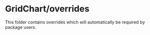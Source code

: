 # GridChart/overrides

This folder contains overrides which will automatically be required by package users.
